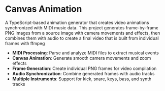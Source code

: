 # Canvas Animation

A TypeScript-based animation generator that creates video animations synchronized with MIDI music data. This project generates frame-by-frame PNG images from a source image with camera movements and effects, then combines them with audio to create a final video that is built from individual frames with ffmpeg

- **MIDI Processing**: Parse and analyze MIDI files to extract musical events
- **Canvas Animation**: Generate smooth camera movements and zoom effects
- **Frame Generation**: Create individual PNG frames for video compilation
- **Audio Synchronization**: Combine generated frames with audio tracks
- **Multiple Instruments**: Support for kick, snare, keys, bass, and synth tracks
